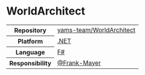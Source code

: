 # WorldArchitect

<table>
  <tbody>
    <tr>
      <th>Repository</th>
      <td><a href="https://github.com/yams-team/WorldArchitect">yams-team/WorldArchitect</a></td>
    </tr>
    <tr>
      <th>Platform</th>
      <td><a href="http://dot.net">.NET</a></td>
    </tr>
    <tr>
      <th>Language</th>
      <td><a href="https://fsharp.org">F#</a></td>
    </tr>
    <tr>
      <th>Responsibility</th>
      <td><a href="https://github.com/Frank-Mayer">@Frank-Mayer</a></td>
    </tr>
  </tbody>
</table>
